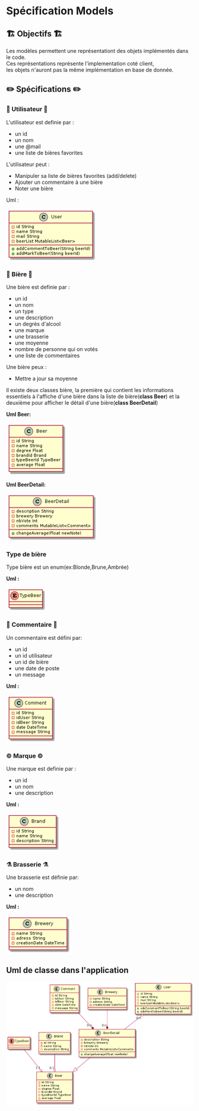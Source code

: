 # Spécification Models 

## 🏗️ Objectifs 🏗️

Les modèles permettent une représentationt des objets implémentés dans le code.  
Ces représentations représente l'implementation coté client,   
les objets n'auront pas la même implémentation en base de donnée.

## ✏️ Spécifications ✏️

### 🧑 Utilisateur 🧑

L'utilisateur est definie par :
* un id
* un nom
* une @mail
* une liste de bières favorites

L'utilisateur peut :

* Manipuler sa liste de bières favorites (add/delete)
* Ajouter un commentaire à une bière
* Noter une bière

Uml :

![uml-utilisateur](img/user.png)

### 🍺 Bière 🍺

Une bière est definie par :
* un id
* un nom
* un type
* une description
* un degrès d'alcool
* une marque
* une brasserie
* une moyenne
* nombre de personne qui on votés
* une liste de commentaires

Une bière peux :
* Mettre a jour sa moyenne

Il existe deux classes bière, la première qui contient les informations essentiels à l'affiche d'une bière dans la liste de bière(**class Beer**) et la deuxième pour afficher le détail d'une bière(**class BeerDetail**)


**Uml Beer:**

![uml-beer](img/beer.png)


**Uml BeerDetail:**

![uml-beer-detail](img/beer-detail.png)

### Type de bière

Type bière est un enum(ex:Blonde,Brune,Ambrée)

**Uml :**

![uml-type-beer](img/type-beer.png)




### 💬 Commentaire 💬

Un commentaire est défini par:
* un id
* un id utilisateur
* un id de bière
* une date de poste
* un message

**Uml :**

![uml-comment](img/comment.png)



### ©️ Marque ©️

Une marque est definie par :

* un id
* un nom
* une description

**Uml :**

![uml-brand](img/brand.png)

### ⚗️ Brasserie ⚗️

Une brasserie est définie par:

* un nom
* une description

**Uml :**

![uml-brewery](img/brewery.png)

## Uml de classe dans l'application

![uml-models](img/model-class.png)
